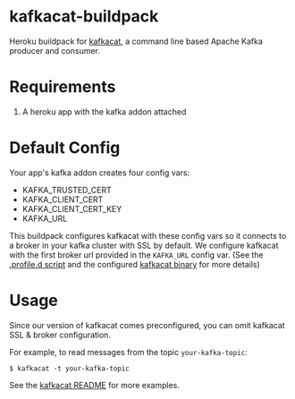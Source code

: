 kafkacat-buildpack
========

Heroku buildpack for [kafkacat](https://github.com/edenhill/kafkacat), a command line based Apache Kafka producer and consumer.

# Requirements

1. A heroku app with the kafka addon attached 

# Default Config

Your app's kafka addon creates four config vars:

 * KAFKA_TRUSTED_CERT
 * KAFKA_CLIENT_CERT
 * KAFKA_CLIENT_CERT_KEY
 * KAFKA_URL
 
This buildpack configures kafkacat with these config vars so it connects to a broker in your kafka cluster with SSL by default. We configure kafkacat with the first broker url provided in the `KAFKA_URL` config var. (See the [.profile.d script](/.profile.d/000-kafkacat.sh) and the configured [kafkacat binary](/bin/app/kafkacat) for more details)

# Usage

Since our version of kafkacat comes preconfigured, you can omit kafkacat SSL & broker configuration. 

For example, to read messages from the topic `your-kafka-topic`:

```
$ kafkacat -t your-kafka-topic
```

See the [kafkacat README](https://github.com/edenhill/kafkacat) for more examples.
